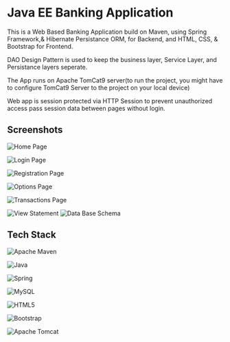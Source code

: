 
# Java EE Banking Application

This is a Web Based Banking Application build on Maven, using Spring Framework,& Hibernate Persistance ORM, for Backend, and HTML, CSS, & Bootstrap for Frontend.

DAO Design Pattern is used to keep the business layer, Service Layer, and Persistance layers seperate. 

The App runs on Apache TomCat9 server(to run the project, you might have to configure TomCat9 Server to the project on your local device)

Web app is session protected via HTTP Session to prevent unauthorized access pass session data between pages without
login.


    
## Screenshots

![Home Page](https://i.ibb.co/FVr8wBs/image.png)

![Login Page](https://i.ibb.co/q1WcvhR/image.png)

![Registration Page](https://i.ibb.co/VTN2vVv/image.png)

![Options Page](https://i.ibb.co/0ngzNK0/image.png)

![Transactions Page](https://i.ibb.co/vVw3zRC/image.png)

![View Statement](https://i.ibb.co/27nSpMd/image.png)
![Data Base Schema](https://i.ibb.co/54HR8pW/image.png)


## Tech Stack

![Apache Maven](https://img.shields.io/badge/Apache%20Maven-C71A36?style=for-the-badge&logo=Maven&logoColor=white)

![Java](https://img.shields.io/badge/java-%23ED8B00.svg?style=for-the-badge&logo=java&logoColor=white)

![Spring](https://img.shields.io/badge/spring-%236DB33F.svg?style=for-the-badge&logo=spring&logoColor=white)

![MySQL](https://img.shields.io/badge/mysql-%2319f.svg?style=for-the-badge&logo=mysql&logoColor=white)

![HTML5](https://img.shields.io/badge/html5-%23E34F26.svg?style=for-the-badge&logo=html5&logoColor=white)

![Bootstrap](https://img.shields.io/badge/bootstrap-%23563D7C.svg?style=for-the-badge&logo=bootstrap&logoColor=white)

![Apache Tomcat](https://img.shields.io/badge/apache%20tomcat-%23F8DC75.svg?style=for-the-badge&logo=apache-tomcat&logoColor=black)
